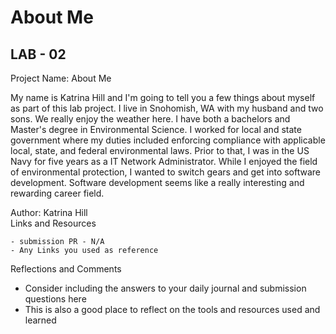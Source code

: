 # About Me

## LAB - 02  

Project Name: About Me  

My name is Katrina Hill and I'm going to tell you a few things about myself as part of this lab project. I live in Snohomish, WA with my husband and two sons. We really enjoy the weather here. I have both a bachelors and Master's degree in Environmental Science. I worked for local and state government where my duties included enforcing compliance with applicable local, state, and federal environmental laws. Prior to that, I was in the US Navy for five years as a IT Network Administrator. While I enjoyed the field of environmental protection, I wanted to switch gears and get into software development. Software development seems like a really interesting and rewarding career field. 

Author: Katrina Hill  
Links and Resources  

    - submission PR - N/A
    - Any Links you used as reference

Reflections and Comments  

- Consider including the answers to your daily journal and submission questions here
- This is also a good place to reflect on the tools and resources used and learned